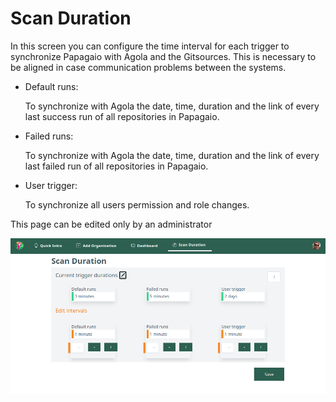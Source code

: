 # Scan Duration

In this screen you can configure the time interval for each trigger to synchronize Papagaio with Agola and the Gitsources.
This is necessary to be aligned in case communication problems between the systems.

* Default runs: 

  To synchronize with Agola the date, time, duration and the link of every last success run of all repositories in Papagaio.

* Failed runs: 

  To synchronize with Agola the date, time, duration and the link of every last failed run of all repositories in Papagaio.

* User trigger:

  To synchronize all users permission and role changes.



This page can be edited only by an administrator

![Add Organization](../images/triggers.png "Add Organization")